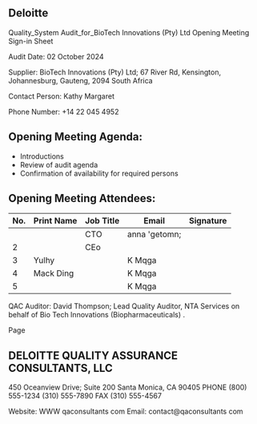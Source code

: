 ## Deloitte

Quality\_System Audit\_for\_BioTech Innovations (Pty) Ltd Opening Meeting Sign-in Sheet

Audit Date: 02 October 2024

Supplier: BioTech Innovations (Pty) Ltd; 67 River Rd, Kensington, Johannesburg, Gauteng, 2094 South Africa

Contact Person: Kathy Margaret

Phone Number: +14 22 045 4952

## Opening Meeting Agenda:

- Introductions
- Review of audit agenda
- Confirmation of availability for required persons

## Opening Meeting Attendees:

| No.   | Print Name   | Job Title   | Email         | Signature   |
|-------|--------------|-------------|---------------|-------------|
|       |              | CTO         | anna 'getomn; |             |
| 2     |              | CEo         |               |             |
| 3     | Yulhy        |             | K Mqga        |             |
| 4     | Mack Ding    |             | K Mqga        |             |
| 5     |              |             | K Mqga        |             |

QAC Auditor: David Thompson; Lead Quality Auditor, NTA Services on behalf of Bio Tech Innovations (Biopharmaceuticals) .

Page

## DELOITTE QUALITY ASSURANCE CONSULTANTS, LLC

450 Oceanview Drive; Suite 200 Santa Monica, CA 90405 PHONE (800) 555-1234 (310) 555-7890 FAX (310) 555-4567

Website: WWW qaconsultants com Email: contact@qaconsultants com